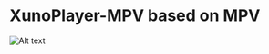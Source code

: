 # XunoPlayer-MPV based on MPV

![Alt text](http://www.xuno.com/images/XunoPlayer-MPV_sc.png "XunoPlayer-MPV")


